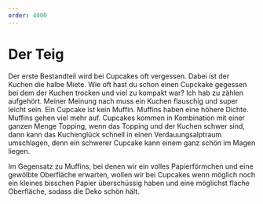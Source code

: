 ```yaml
---
order: 4000
---
```

# Der Teig
Der erste Bestandteil wird bei Cupcakes oft vergessen. Dabei ist der Kuchen die halbe Miete. Wie oft hast du schon einen Cupckake gegessen bei dem der Kuchen trocken und viel zu kompakt war? Ich hab zu zählen aufgehört. Meiner Meinung nach muss ein Kuchen flauschig und super leicht sein. Ein Cupcake ist kein Muffin. Muffins haben eine höhere Dichte. Muffins gehen viel mehr auf. Cupcakes kommen in Kombination mit einer ganzen Menge Topping, wenn das Topping und der Kuchen schwer sind, dann kann das Kuchenglück schnell in einen Verdauungsalptraum umschlagen, denn ein schwerer Cupcake kann einem ganz schön im Magen liegen.

Im Gegensatz zu Muffins, bei denen wir ein volles Papierförmchen und eine gewölbte Oberfläche erwarten, wollen wir bei Cupcakes wenn möglich noch ein kleines bisschen Papier überschüssig haben und eine möglichst flache Oberfläche, sodass die Deko schön hält.
